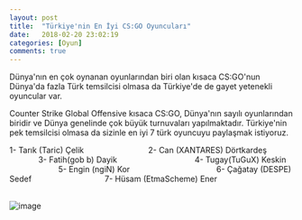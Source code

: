 ```yaml
---
layout: post
title:  "Türkiye'nin En İyi CS:GO Oyuncuları"
date:   2018-02-20 23:02:19
categories: [Oyun]
comments: true
---
```

Dünya'nın en çok oynanan oyunlarından biri olan kısaca CS:GO'nun Dünya'da fazla Türk temsilcisi olmasa da Türkiye'de de gayet yetenekli oyuncular var.

Counter Strike Global Offensive kısaca CS:GO, Dünya'nın sayılı oyunlarından biridir ve Dünya genelinde çok büyük turnuvaları yapılmaktadır. Türkiye'nin pek temsilcisi olmasa da sizinle en iyi 7 türk oyuncuyu paylaşmak istiyoruz.



1- Tarık (Taric) Çelik                             
2- Can (XANTARES) Dörtkardeş                          
3- Fatih(gob b) Dayik                                      
4- Tugay(TuGuX) Keskin                           
5- Engin (ngiN) Kor                                            
6- Çağatay (DESPE) Sedef                                   
7- Hüsam (EtmaScheme) Ener                                  
               

![image](https://www.m-powers.net/wp-content/uploads/2016/12/cs-go-817x320.png)

